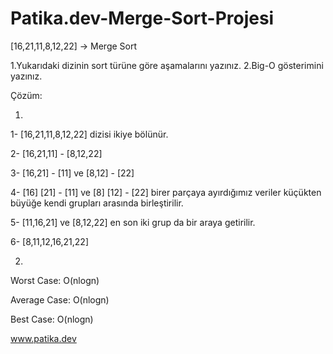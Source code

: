 # Patika.dev-Merge-Sort-Projesi

[16,21,11,8,12,22] -> Merge Sort

1.Yukarıdaki dizinin sort türüne göre aşamalarını yazınız.
2.Big-O gösterimini yazınız.

Çözüm:

1.
1- [16,21,11,8,12,22] dizisi ikiye bölünür.

2- [16,21,11] - [8,12,22]

3- [16,21] - [11] ve [8,12] - [22]

4- [16] [21] - [11] ve [8] [12] - [22] birer parçaya ayırdığımız veriler küçükten büyüğe kendi grupları arasında birleştirilir.

5- [11,16,21] ve [8,12,22] en son iki grup da bir araya getirilir.

6- [8,11,12,16,21,22]

2.
Worst Case: O(nlogn)

Average Case: O(nlogn)

Best Case: O(nlogn)


www.patika.dev
